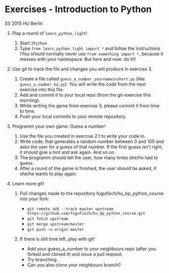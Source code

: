 # Exercises - Introduction to Python
SS 2015
HU Berlin


1. Play a round of `learn_python_light`!

    1. Start `IPython`
    2. Type `from learn_python_light import *` and follow the instructions
       (You should normally never use `from something import *`, because it messes with your namespace. But here and now: do it!)

2. Use git to track the file and changes you will produce in exercise 3.
    
    1. Create a file called `guess_a_number_yournameinshort.py` (like `guess_a_number_ka.py`). You will write the code from the next exercise into this file.
    2. Add and commit it to your local repo (from the git-exercise this morning).
    3. While writing the game from exercise 3, please commit it from time to time.
    4. Push your local commits to your remote repository.

3. Programm your own game: Guess a number!

    1. Use the file you created in exercise 2.1 to write your code in.
    2. Write code, that generates a random number between 0 and 100 and asks the user for a guess of that number. If the first guess isn't right, it should give a hint and ask again. And so on.
    3. The programm should tell the user, how many times she/he had to guess.
    4. After a round of the game is finished, the user should be asked, if she/he wants to play again.

4. Learn more git!

    1. Pull changes made to the repository fugufisch/hu_bp_python_course into your fork:
       - `git remote add --track master upstream https://github.com/fugufisch/hu_bp_python_course.git`
       - `git fetch upstream`
       - `git merge upstream/master`
       - `git push -u origin master`

    2. If there is still time left, play with git! 
       - Add your guess_a_number to your neighbours repo (after you forked and cloned it) and issue a pull request.
       - Try branching.
       - Can you also clone your neighbours branch?